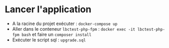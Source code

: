 # Lancer l'application #

 - A la racine du projet exécuter : `docker-compose up`
 - Aller dans le conteneur `lbctest-php-fpm` : `docker exec -it lbctest-php-fpm bash` et faire un `composer install`
 - Exécuter le script sql : `upgrade.sql`
